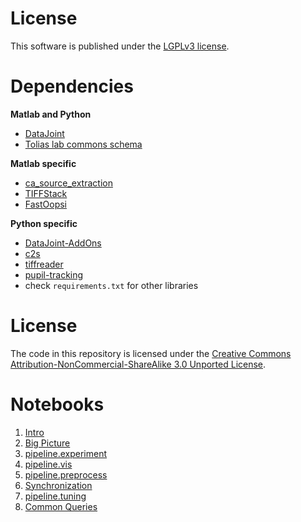 # License
This software is published under the [LGPLv3 license](LICENSE.txt).

# Dependencies
**Matlab and Python**
* [DataJoint](http://datajoint.github.com/)
* [Tolias lab commons schema](https://github.com/atlab/commons/)

**Matlab specific**
* [ca_source_extraction](https://github.com/epnev/ca_source_extraction)
* [TIFFStack](https://github.com/DylanMuir/TIFFStack)
* [FastOopsi](https://github.com/atlab/oopsi)

**Python specific**
* [DataJoint-AddOns](https://github.com/datajoint/datajoint-addons)
* [c2s](https://github.com/lucastheis/c2s)
* [tiffreader](https://github.com/atlab/tiffreader.git)
* [pupil-tracking](https://github.com/cajal/pupil-tracking)
* check `requirements.txt` for other libraries

# License
The code in this repository is licensed under the [Creative Commons Attribution-NonCommercial-ShareAlike 3.0 Unported License](http://creativecommons.org/licenses/by-nc-sa/3.0/). 

# Notebooks
1.  [Intro](jupyter/notebooks/pipeline_intro.ipynb)
1.  [Big Picture](jupyter/notebooks/big_picture.ipynb)
1.  [pipeline.experiment](jupyter/notebooks/pipeline_experiment.ipynb)
1.  [pipeline.vis](jupyter/notebooks/pipeline_vis.ipynb)
1.  [pipeline.preprocess](jupyter/notebooks/pipeline_preprocess.ipynb)
1.  [Synchronization](jupyter/notebooks/pipeline_synchronization.ipynb)
1.  [pipeline.tuning](jupyter/notebooks/pipeline_tuning.ipynb)
1.  [Common Queries](jupyter/notebooks/common_queries.ipynb)
